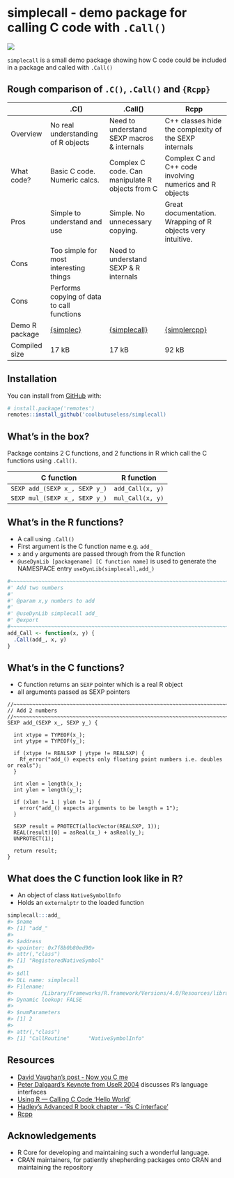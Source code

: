
<!-- README.md is generated from README.Rmd. Please edit that file -->

# simplecall - demo package for calling C code with `.Call()`

<!-- badges: start -->

![](https://img.shields.io/badge/cool-useless-green.svg)
<!-- badges: end -->

`simplecall` is a small demo package showing how C code could be
included in a package and called with `.Call()`

## Rough comparison of `.C()`, `.Call()` and `{Rcpp}`

|                | .C()                                                   | .Call()                                                      | Rcpp                                                         |
| -------------- | ------------------------------------------------------ | ------------------------------------------------------------ | ------------------------------------------------------------ |
| Overview       | No real understanding of R objects                     | Need to understand SEXP macros & internals                   | C++ classes hide the complexity of the SEXP internals        |
| What code?     | Basic C code. Numeric calcs.                           | Complex C code. Can manipulate R objects from C              | Complex C and C++ code involving numerics and R objects      |
| Pros           | Simple to understand and use                           | Simple. No unnecessary copying.                              | Great documentation. Wrapping of R objects very intuitive.   |
| Cons           | Too simple for most interesting things                 | Need to understand SEXP & R internals                        |                                                              |
| Cons           | Performs copying of data to call functions             |                                                              |                                                              |
| Demo R package | [{simplec}](https://github.com/coolbutuseless/simplec) | [{simplecall}](https://github.com/coolbutuseless/simplecall) | [{simplercpp}](https://github.com/coolbutuseless/simplercpp) |
| Compiled size  | 17 kB                                                  | 17 kB                                                        | 92 kB                                                        |

## Installation

You can install from
[GitHub](https://github.com/coolbutuseless/simplecall) with:

``` r
# install.package('remotes')
remotes::install_github('coolbutuseless/simplecall)
```

## What’s in the box?

Package contains 2 C functions, and 2 functions in R which call the C
functions using `.Call()`.

| C function                    | R function       |
| ----------------------------- | ---------------- |
| `SEXP add_(SEXP x_, SEXP y_)` | `add_Call(x, y)` |
| `SEXP mul_(SEXP x_, SEXP y_)` | `mul_Call(x, y)` |

## What’s in the R functions?

  - A call using `.Call()`
  - First argument is the C function name e.g. `add_`
  - `x` and `y` arguments are passed through from the R function
  - `@useDynLib [packagename] [C function name]` is used to generate the
    NAMESPACE entry `useDynLib(simplecall,add_)`

<!-- end list -->

``` r
#~~~~~~~~~~~~~~~~~~~~~~~~~~~~~~~~~~~~~~~~~~~~~~~~~~~~~~~~~~~~~~~~~~~~~~~~~~~~~
#' Add two numbers
#'
#' @param x,y numbers to add
#'
#' @useDynLib simplecall add_
#' @export
#~~~~~~~~~~~~~~~~~~~~~~~~~~~~~~~~~~~~~~~~~~~~~~~~~~~~~~~~~~~~~~~~~~~~~~~~~~~~~
add_Call <- function(x, y) {
  .Call(add_, x, y)
}
```

## What’s in the C functions?

  - C function returns an `SEXP` pointer which is a real R object
  - all arguments passed as SEXP pointers

<!-- end list -->

    //~~~~~~~~~~~~~~~~~~~~~~~~~~~~~~~~~~~~~~~~~~~~~~~~~~~~~~~~~~~~~~~~~~~~~~~~~~~~
    // Add 2 numbers
    //~~~~~~~~~~~~~~~~~~~~~~~~~~~~~~~~~~~~~~~~~~~~~~~~~~~~~~~~~~~~~~~~~~~~~~~~~~~~
    SEXP add_(SEXP x_, SEXP y_) {
    
      int xtype = TYPEOF(x_);
      int ytype = TYPEOF(y_);
    
      if (xtype != REALSXP | ytype != REALSXP) {
        Rf_error("add_() expects only floating point numbers i.e. doubles or reals");
      }
    
      int xlen = length(x_);
      int ylen = length(y_);
    
      if (xlen != 1 | ylen != 1) {
        error("add_() expects arguments to be length = 1");
      }
    
      SEXP result = PROTECT(allocVector(REALSXP, 1));
      REAL(result)[0] = asReal(x_) + asReal(y_);
      UNPROTECT(1);
    
      return result;
    }

## What does the C function look like in R?

  - An object of class `NativeSymbolInfo`
  - Holds an `externalptr` to the loaded function

<!-- end list -->

``` r
simplecall:::add_
#> $name
#> [1] "add_"
#> 
#> $address
#> <pointer: 0x7f8b0b80ed90>
#> attr(,"class")
#> [1] "RegisteredNativeSymbol"
#> 
#> $dll
#> DLL name: simplecall
#> Filename:
#>         /Library/Frameworks/R.framework/Versions/4.0/Resources/library/simplecall/libs/simplecall.so
#> Dynamic lookup: FALSE
#> 
#> $numParameters
#> [1] 2
#> 
#> attr(,"class")
#> [1] "CallRoutine"      "NativeSymbolInfo"
```

## Resources

  - [David Vaughan’s post - Now you C
    me](https://blog.davisvaughan.com/2019/03/02/now-you-c-me/)
  - [Peter Dalgaard’s Keynote from
    UseR 2004](http://www.ci.tuwien.ac.at/Conferences/useR-2004/Keynotes/Dalgaard.pdf)
    discusses R’s language interfaces
  - [Using R — Calling C Code ‘Hello
    World’](http://mazamascience.com/WorkingWithData/?p=1067)
  - [Hadley’s Advanced R book chapter - ‘Rs C
    interface’](http://adv-r.had.co.nz/C-interface.html)
  - [Rcpp](https://cran.r-project.org/package=Rcpp)

## Acknowledgements

  - R Core for developing and maintaining such a wonderful language.
  - CRAN maintainers, for patiently shepherding packages onto CRAN and
    maintaining the repository
